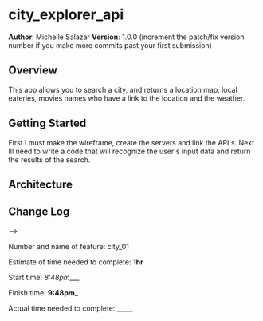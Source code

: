 # city_explorer_api

**Author**: Michelle Salazar
**Version**: 1.0.0 (increment the patch/fix version number if you make more commits past your first submission)

## Overview
This app allows you to search a city, and returns a location map, local eateries, movies names who have a link to the location and the weather.

## Getting Started
First I must make the wireframe, create the servers and link the API's. Next Ill need to write a code that will recognize the user's input data and return the results of the search. 

## Architecture
<!-- Provide a detailed description of the application design. What technologies (languages, libraries, etc) you're using, and any other relevant design information. -->

## Change Log
<!-- Use this area to document the iterative changes made to your application as each feature is successfully implemented. Use time stamps. Here's an examples:

01-01-2001 4:59pm - Application now has a fully-functional express server, with a GET route for the location resource.

## Credits and Collaborations
<!-- Give credit (and a link) to other people or resources that helped you build this application. -->
-->

Number and name of feature: city_01

Estimate of time needed to complete: __1hr__

Start time: _8:48pm____

Finish time: __9:48pm___

Actual time needed to complete: _____